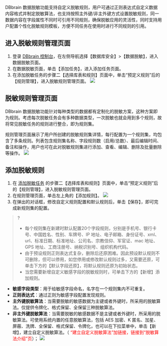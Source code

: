 
DBbrain 数据脱敏功能支持自定义脱敏规则，用户可通过正则表达式自定义数据内容格式并制定脱敏算法，也支持按照主外键/非主外键方式设置脱敏规则，同一数据内容在字段属性不同时可引用不同规则，确保脱敏应用的灵活性，同时支持用户配置个性化脱敏规则模板，方便不同任务在使用时进行不同规则的引用。

## 进入脱敏规则管理页面
1. 登录 [DBbrain 控制台](https://console.cloud.tencent.com/dbbrain/desensitization)，在左侧导航选择【数据库安全】>【数据脱敏】，进入数据脱敏页面。
2. 在数据脱敏页面，单击【添加任务】，进入添加任务页面。
3. 在添加脱敏任务的步骤二【选择库表和规则】页面中，单击“预定义规则”后的【规则管理】，进入脱敏规则管理页面。
![](https://main.qcloudimg.com/raw/868d174dab486cd24be467b94d74710f.png)

## 脱敏规则管理页面
DBbrain 数据脱敏功能针对每种类型的数据都有定制化的脱敏方案，这种方案即为规则。考虑每次脱敏任务会有多种数据类型，一次脱敏也就会用到多个规则，故将常见脱敏任务的规则进行整合，即为规则集。

规则管理页面展示了用户所创建的脱敏规则集详情，每行配置为一个规则集，均包含了多条规则。列表包含规则集名称、字段规则数（启用/总数）、最后编辑时间、备注和操作，用户也可在此对脱敏规则集进行添加、查看、编辑、删除及批量删除等操作。
![](https://main.qcloudimg.com/raw/281d04eda515e9f91c076a7e2e503d07.png)

## 添加脱敏规则
1. 在 [添加脱敏任务](https://console.cloud.tencent.com/dbbrain/desensitization/add) 的步骤二【选择库表和规则】页面中，单击“预定义规则”后的【规则管理】，进入脱敏规则管理页面。
2. 在规则管理页面，单击左上角的【添加规则】。
![](https://main.qcloudimg.com/raw/e1136caa02acaef4ce8647c36c30cadc.png)
3. 在弹出的对话框，修改自定义规则配置和默认规则后，单击【保存】，即可完成新规则集的配置。
>?
>- 每个规则集在新建时默认配置20个字段规则，分别是手机号、银行卡号、中国姓名、性别、车牌号、IP 地址、电子邮箱、身份证号、xml、url、标准日期、标准地址、公司名、宗教信仰、军官证、mac 地址、GPS 地址、工商注册号、纳税识别号、组织机构代码。
>- 由于预设规则正则表达式复杂，删除后还原困难。因此预设默认规则不可删除，但可以停用，如您停用或修改默认规则过多，又需要还原，可单击下方的【默认字段还原】，将默认规则还原为初始状态。
>- 当您需要新增自定义敏感字段的脱敏规则时，可单击下方的【新增】添加规则。
>
 - **敏感字段类型**：用于给敏感字段命名，名字在一个规则集内不可重复。
 - **正则表达式**：通过正则为敏感字段配置发现规则。
 - **主外键脱敏算法**：当需要脱敏的敏感数据为主键或者外键时，所采用的脱敏算法。仅提供令牌化、格式保留、全保留三种脱敏算法。
 - **非主外键脱敏算法**：当需要脱敏的敏感数据不是主键或者外键时，所采用的脱敏算法。可使用系统内置的任意脱敏算法，包括 AES 加密、K 匿名、加星、屏蔽、洗牌、全保留、格式保留、令牌化，也可以在下拉菜单中，单击【新增】，建立自定义脱敏算法。（<span style="color:red"> “建立自定义脱敏算法”加链接，链接到“脱敏算法介绍”页</span>）；
![](https://main.qcloudimg.com/raw/b1d4d44626a344e4654fc52a2aefe981.png)

